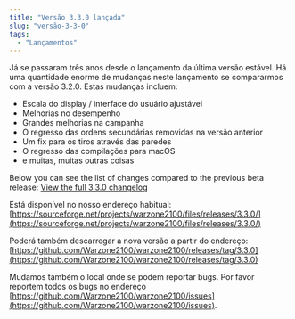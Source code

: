```yaml
---
title: "Versão 3.3.0 lançada"
slug: "versão-3-3-0"
tags:
  - "Lançamentos"
---
```


Já se passaram três anos desde o lançamento da última versão estável. Há uma quantidade enorme de mudanças neste lançamento se compararmos com a versão 3.2.0. Estas mudanças incluem:
- Escala do display / interface do usuário ajustável
- Melhorias no desempenho
- Grandes melhorias na campanha
- O regresso das ordens secundárias removidas na versão anterior
- Um fix para os tiros através das paredes
- O regresso das compilações para macOS
- e muitas, muitas outras coisas

Below you can see the list of changes compared to the previous beta release: [View the full 3.3.0 changelog](https://github.com/Warzone2100/warzone2100/raw/3.3.0/ChangeLog)

Está disponível no nosso endereço habitual: [https://sourceforge.net/projects/warzone2100/files/releases/3.3.0/](https://sourceforge.net/projects/warzone2100/files/releases/3.3.0/)

Poderá também descarregar a nova versão a partir do endereço: [https://github.com/Warzone2100/warzone2100/releases/tag/3.3.0](https://github.com/Warzone2100/warzone2100/releases/tag/3.3.0)

Mudamos também o local onde se podem reportar bugs. Por favor reportem todos os bugs no endereço [https://github.com/Warzone2100/warzone2100/issues](https://github.com/Warzone2100/warzone2100/issues).
